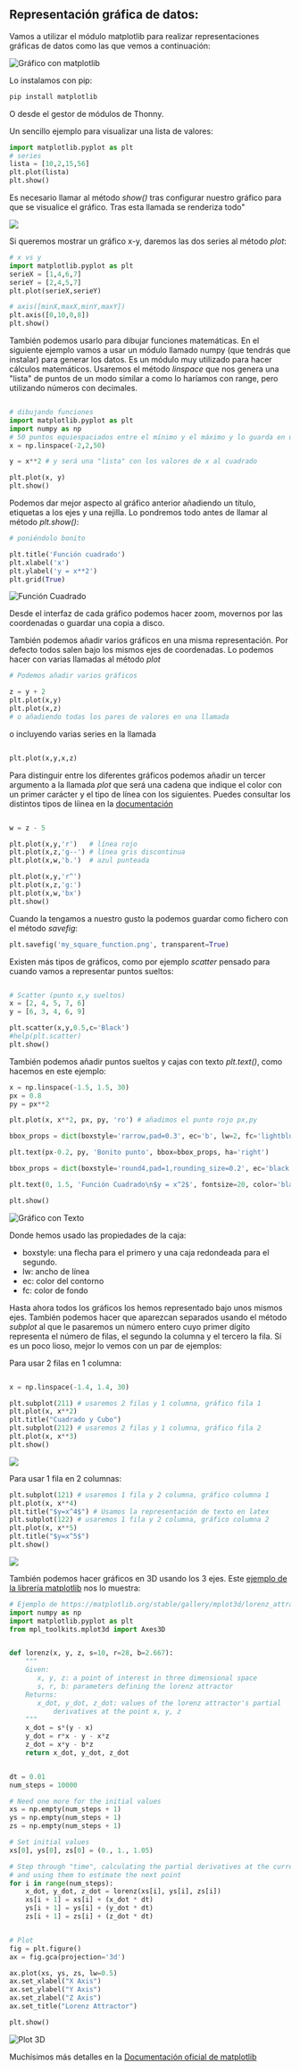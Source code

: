 ## Representación gráfica de datos: 

Vamos a utilizar el módulo matplotlib para realizar representaciones gráficas de datos como las que vemos a continuación:

![Gráfico con matplotlib](./images/Graficando3.png)

Lo instalamos con pip:

```sh
pip install matplotlib
```
O desde el gestor de módulos de Thonny.

Un sencillo ejemplo para visualizar una lista de valores:

```python
import matplotlib.pyplot as plt
# series
lista = [10,2,15,56]
plt.plot(lista)
plt.show() 
```

Es necesario llamar al método *show()* tras configurar nuestro gráfico para que se visualice el gráfico. Tras esta llamada se renderiza todo"

![](./images/graficando.png)


Si queremos mostrar un gráfico x-y, daremos las dos series al método *plot*:

```python
# x vs y
import matplotlib.pyplot as plt
serieX = [1,4,6,7]
serieY = [2,4,5,7]
plt.plot(serieX,serieY)

# axis([minX,maxX,minY,maxY])
plt.axis([0,10,0,8])
plt.show()
```

También podemos usarlo para dibujar funciones matemáticas. En el siguiente ejemplo vamos a usar un módulo llamado numpy (que tendrás que instalar) para generar los datos. Es un módulo muy utilizado para hacer cálculos matemáticos. Usaremos el método *linspace* que nos genera una "lista" de puntos de un modo similar a como lo haríamos con range, pero utilizando números con decimales.

```python

# dibujando funciones
import matplotlib.pyplot as plt
import numpy as np
# 50 puntos equiespaciados entre el mínimo y el máximo y lo guarda en un array de numpy
x = np.linspace(-2,2,50) 

y = x**2 # y será una "lista" con los valores de x al cuadrado

plt.plot(x, y)
plt.show()
```

Podemos dar mejor aspecto al gráfico anterior añadiendo un título, etiquetas a los ejes y una rejilla. Lo pondremos todo antes de llamar al método *plt.show()*:

```python
# poniéndolo bonito

plt.title('Función cuadrado')
plt.xlabel('x')
plt.ylabel('y = x**2')
plt.grid(True)
```
![Función Cuadrado](./images/FuncionCuadrado.png)

Desde el interfaz de cada gráfico podemos hacer zoom, movernos por las coordenadas o guardar una copia a disco.

También podemos añadir varios gráficos en una misma representación. Por defecto todos salen bajo los mismos ejes de coordenadas. Lo podemos hacer con varias llamadas al método *plot* 

```python
# Podemos añadir varios gráficos

z = y + 2
plt.plot(x,y)
plt.plot(x,z)
# o añadiendo todas los pares de valores en una llamada
```

o incluyendo varias series en la llamada
```python

plt.plot(x,y,x,z)

```
Para distinguir entre los diferentes gráficos podemos añadir un tercer argumento a la llamada *plot* que será una cadena que indique el color con un primer carácter y el tipo de línea con los siguientes. Puedes consultar los distintos tipos de líinea en la [documentación](http://matplotlib.org/api/pyplot_api.html#matplotlib.pyplot.plot)

```python

w = z - 5

plt.plot(x,y,'r')   # línea rojo 
plt.plot(x,z,'g--') # línea gris discontinua
plt.plot(x,w,'b.')  # azul punteada

plt.plot(x,y,'r^')
plt.plot(x,z,'g:')
plt.plot(x,w,'bx')
plt.show()
```

Cuando la tengamos a nuestro gusto la podemos guardar como fichero con el método *savefig*:

```python
plt.savefig('my_square_function.png', transparent=True)
```

Existen más tipos de gráficos, como por ejemplo *scatter* pensado para cuando vamos a representar puntos sueltos:

```python

# Scatter (punto x,y sueltos)
x = [2, 4, 5, 7, 6]
y = [6, 3, 4, 6, 9]

plt.scatter(x,y,0.5,c='Black')
#help(plt.scatter)
plt.show()
```

También podemos añadir puntos sueltos y cajas con texto *plt.text()*, como hacemos en este ejemplo:

```python
x = np.linspace(-1.5, 1.5, 30)
px = 0.8
py = px**2

plt.plot(x, x**2, px, py, 'ro') # añadimos el punto rojo px,py 

bbox_props = dict(boxstyle='rarrow,pad=0.3', ec='b', lw=2, fc='lightblue')

plt.text(px-0.2, py, 'Bonito punto', bbox=bbox_props, ha='right')

bbox_props = dict(boxstyle='round4,pad=1,rounding_size=0.2', ec='black', fc='#EEEEFF', lw=5)

plt.text(0, 1.5, 'Función Cuadrado\n$y = x^2$', fontsize=20, color='black', ha='center', bbox=bbox_props)

plt.show()

```
![Gráfico con Texto](./images/GraficoTexto.png)

Donde hemos usado las propiedades de la caja:

* boxstyle: una flecha para el primero y una caja redondeada para el segundo.
* lw: ancho de línea
* ec: color del contorno
* fc: color de fondo


Hasta ahora todos los gráficos los hemos representado bajo unos mismos ejes. También podemos hacer que aparezcan separados usando el método *subplot* al que le pasaremos un número entero cuyo primer dígito representa el número de filas, el segundo la columna y el tercero la fila. Sí es un poco lioso, mejor lo vemos con un par de ejemplos:

Para usar 2 filas en 1 columna:

```python

x = np.linspace(-1.4, 1.4, 30)

plt.subplot(211) # usaremos 2 filas y 1 columna, gráfico fila 1
plt.plot(x, x**2)
plt.title("Cuadrado y Cubo")
plt.subplot(212) # usaremos 2 filas y 1 columna, gráfico fila 2
plt.plot(x, x**3)
plt.show()
```
![](./images/Suplot21.png)

Para usar 1 fila en 2 columnas:

```python
plt.subplot(121) # usaremos 1 fila y 2 columna, gráfico columna 1
plt.plot(x, x**4)
plt.title("$y=x^4$") # Usamos la representación de texto en latex
plt.subplot(122) # usaremos 1 fila y 2 columna, gráfico columna 2
plt.plot(x, x**5)
plt.title("$y=x^5$")
plt.show()
```

![](./images/Subplot12.png)

También podemos hacer gráficos en 3D usando los 3 ejes. Este [ejemplo de la librería matplotlib](https://matplotlib.org/stable/gallery/mplot3d/lorenz_attractor.html) nos lo muestra:


```python
# Ejemplo de https://matplotlib.org/stable/gallery/mplot3d/lorenz_attractor.html
import numpy as np
import matplotlib.pyplot as plt
from mpl_toolkits.mplot3d import Axes3D


def lorenz(x, y, z, s=10, r=28, b=2.667):
    """
    Given:
       x, y, z: a point of interest in three dimensional space
       s, r, b: parameters defining the lorenz attractor
    Returns:
       x_dot, y_dot, z_dot: values of the lorenz attractor's partial
           derivatives at the point x, y, z
    """
    x_dot = s*(y - x)
    y_dot = r*x - y - x*z
    z_dot = x*y - b*z
    return x_dot, y_dot, z_dot


dt = 0.01
num_steps = 10000

# Need one more for the initial values
xs = np.empty(num_steps + 1)
ys = np.empty(num_steps + 1)
zs = np.empty(num_steps + 1)

# Set initial values
xs[0], ys[0], zs[0] = (0., 1., 1.05)

# Step through "time", calculating the partial derivatives at the current point
# and using them to estimate the next point
for i in range(num_steps):
    x_dot, y_dot, z_dot = lorenz(xs[i], ys[i], zs[i])
    xs[i + 1] = xs[i] + (x_dot * dt)
    ys[i + 1] = ys[i] + (y_dot * dt)
    zs[i + 1] = zs[i] + (z_dot * dt)


# Plot
fig = plt.figure()
ax = fig.gca(projection='3d')

ax.plot(xs, ys, zs, lw=0.5)
ax.set_xlabel("X Axis")
ax.set_ylabel("Y Axis")
ax.set_zlabel("Z Axis")
ax.set_title("Lorenz Attractor")

plt.show()
```
![Plot 3D](./images/Plot3D.png)


Muchísimos más detalles en la [Documentación oficial de matplotlib](https://colab.research.google.com/github/ageron/handson-ml2/blob/master/tools_matplotlib.ipynb#scrollTo=st_zTGp_aeJQ)


